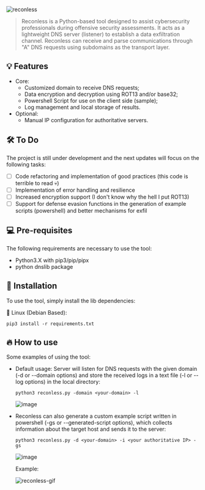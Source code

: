 ![reconless](https://github.com/user-attachments/assets/3fd59576-7943-49a3-82df-2deff841c76d)

> Reconless is a Python-based tool designed to assist cybersecurity professionals during offensive security assessments. It acts as a lightweight DNS server (listener) to establish a data exfiltration channel. Reconless can receive and parse communications through "A" DNS requests using subdomains as the transport layer.

## 💡 Features
- Core:
    - Customized domain to receive DNS requests;
    - Data encryption and decryption using ROT13 and/or base32;
    - Powershell Script for use on the client side (sample);
    - Log management and local storage of results.
- Optional:
    - Manual IP configuration for authoritative servers.
 
## 🛠️ To Do
The project is still under development and the next updates will focus on the following tasks:
- [ ] Code refactoring and implementation of good practices (this code is terrible to read 💀)
- [ ] Implementation of error handling and resilience
- [ ] Increased encryption support (I don't know why the hell I put ROT13)
- [ ] Support for defense evasion functions in the generation of example scripts (powershell) and better mechanisms for exfil
      
## 💻 Pre-requisites
The following requirements are necessary to use the tool:
  - Python3.X with pip3/pip/pipx
  - python dnslib package

## 🚀 Installation
To use the tool, simply install the lib dependencies:

🐧 Linux (Debian Based):
```
pip3 install -r requirements.txt
```

## 🔥 How to use
Some examples of using the tool:
  - Default usage: Server will listen for DNS requests with the given domain (-d or --domain options) and store the received logs in a text file (-l or --log options) in the local directory:
    ```
    python3 reconless.py -domain <your-domain> -l
    ```
    ![image](https://github.com/user-attachments/assets/3fd7b6de-4119-465a-8c75-ad0a780bffd3)


  - Reconless can also generate a custom example script written in powershell (-gs or --generated-script options), which collects information about the target host and sends it to the server:
    ```
    python3 reconless.py -d <your-domain> -i <your authoritative IP> -gs
    ```
    ![image](https://github.com/user-attachments/assets/1d1ccb44-4329-4e81-bc0b-06d37a381f2f)

    Example:
    
    ![reconless-gif](https://github.com/user-attachments/assets/64406b28-90d2-41cd-9896-7f2a5ea0d573)


